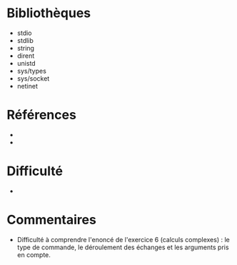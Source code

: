 # Bibliothèques
* stdio
* stdlib
* string
* dirent
* unistd
* sys/types
* sys/socket
* netinet

# Références
*
*

# Difficulté
*

# Commentaires
* Difficulté à comprendre l'enoncé de l'exercice 6 (calculs complexes) : le type de commande, le déroulement des échanges et les arguments pris en compte.

